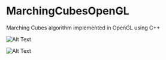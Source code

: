 # MarchingCubesOpenGL
Marching Cubes algorithm implemented in OpenGL using C++

![Alt Text](https://media.giphy.com/media/Hp99AxZ32sInUXMnLe/source.gif)

![Alt Text](https://media.giphy.com/media/Vlr0JSE4nufsCczkwb/giphy.gif)
